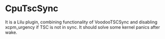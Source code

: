 # CpuTscSync
It is a Lilu plugin, combining functionality of VoodooTSCSync and disabling xcpm_urgency if TSC is not in sync. It should solve some kernel panics after wake.
